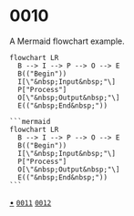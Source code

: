 # 0010
A Mermaid flowchart example.

```mermaid
flowchart LR
  B --> I --> P --> O --> E
  B(("Begin"))
  I[\"&nbsp;Input&nbsp;"\]
  P["Process"]
  O[\"&nbsp;Output&nbsp;"\]
  E(("&nbsp;End&nbsp;"))
```


    ```mermaid
    flowchart LR
      B --> I --> P --> O --> E
      B(("Begin"))
      I[\"&nbsp;Input&nbsp;"\]
      P["Process"]
      O[\"&nbsp;Output&nbsp;"\]
      E(("&nbsp;End&nbsp;"))
    ```


[&bull;](README.md)
[`0011`](../00/11.md)
[`0012`](../00/12.md)
